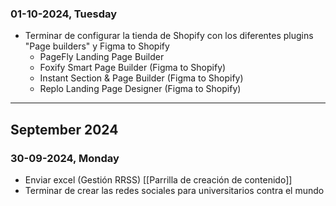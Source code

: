 ### 01-10-2024, Tuesday
- Terminar de configurar la tienda de Shopify con los diferentes plugins "Page builders" y Figma to Shopify
	- PageFly Landing Page Builder
	- Foxify Smart Page Builder (Figma to Shopify)
	- Instant Section & Page Builder (Figma to Shopify)
	- Replo Landing Page Designer (Figma to Shopify)
---
## September 2024
### 30-09-2024, Monday
- Enviar excel (Gestión RRSS) [[Parrilla de creación de contenido]]
- Terminar de crear las redes sociales para universitarios contra el mundo
